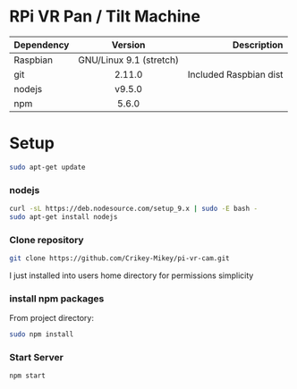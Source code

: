 
# RPi VR Pan / Tilt Machine

| Dependency | Version                   | Description                           |
| ---------- |:-------------------------:| -------------------------------------:|
| Raspbian   | GNU/Linux 9.1 (stretch)   |                                       |
| git        | 2.11.0                    | Included Raspbian dist                |
| nodejs     | v9.5.0                    |                                       |
| npm        | 5.6.0                     |                                       |


Setup 
======

```bash
sudo apt-get update
```

### nodejs
```bash
curl -sL https://deb.nodesource.com/setup_9.x | sudo -E bash -  
sudo apt-get install nodejs
```
### Clone repository 
```bash
git clone https://github.com/Crikey-Mikey/pi-vr-cam.git
```
I just installed into users home directory for permissions simplicity

### install npm packages
From project directory:
```bash
sudo npm install
```

### Start Server
```bash
npm start
```